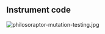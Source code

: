 <!-- .element class="is-module is-module-img" -->

## Instrument code

![philosoraptor-mutation-testing.jpg](/img/philosoraptor-mutation-testing.jpg)
